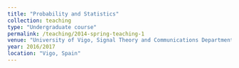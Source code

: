 ```yaml
---
title: "Probability and Statistics"
collection: teaching
type: "Undergraduate course"
permalink: /teaching/2014-spring-teaching-1
venue: "University of Vigo, Signal Theory and Communications Department"
year: 2016/2017
location: "Vigo, Spain"
---
```


<!-- This is a description of a teaching experience. You can use markdown like any other post.

Heading 1
======

Heading 2
======

Heading 3
====== -->
